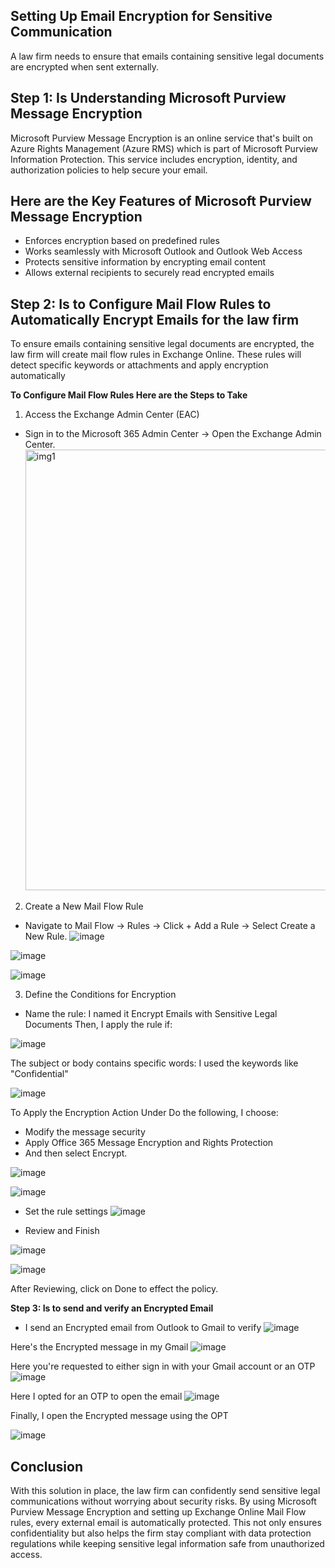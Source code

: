## **Setting Up Email Encryption for Sensitive Communication**
A law firm needs to ensure that emails containing sensitive legal documents are encrypted when sent externally.

## **Step 1: Is Understanding Microsoft Purview Message Encryption**

Microsoft Purview Message Encryption is an online service that's built on Azure Rights Management (Azure RMS) which is part of Microsoft Purview Information Protection. This service includes encryption, identity, and authorization policies to help secure your email.

## **Here are the Key Features of Microsoft Purview Message Encryption**
- Enforces encryption based on predefined rules
- Works seamlessly with Microsoft Outlook and Outlook Web Access
- Protects sensitive information by encrypting email content
- Allows external recipients to securely read encrypted emails


## **Step 2: Is to Configure Mail Flow Rules to Automatically Encrypt Emails for the law firm**
To ensure emails containing sensitive legal documents are encrypted, the law firm will create mail flow rules in Exchange Online. These rules will detect specific keywords or attachments and apply encryption automatically

**To Configure Mail Flow Rules Here are the Steps to Take**

1. Access the Exchange Admin Center (EAC)

- Sign in to the Microsoft 365 Admin Center → Open the Exchange Admin Center.
  <img width="705" alt="img1" src="https://github.com/user-attachments/assets/3e19380b-ac16-4832-ad97-c535218c0891" />

2. Create a New Mail Flow Rule

- Navigate to Mail Flow → Rules → Click + Add a Rule → Select Create a New Rule.
![image](https://github.com/user-attachments/assets/b7436432-4fc2-4ae7-869d-14b9de9d3d4a)

![image](https://github.com/user-attachments/assets/25113b1e-4b6d-4116-82c6-10b5c454d359)

![image](https://github.com/user-attachments/assets/239b288f-b22e-44aa-81e6-ec4f461a33f9)

3. Define the Conditions for Encryption
- Name the rule: I named it Encrypt Emails with Sensitive Legal Documents
Then, I apply the rule if:

![image](https://github.com/user-attachments/assets/20064c99-5921-44de-be5e-45ba5884fd6d)

The subject or body contains specific words: I used the keywords like "Confidential"

![image](https://github.com/user-attachments/assets/d0e5263c-7fd1-4bb8-be57-01887c44b300)

To Apply the Encryption Action
Under Do the following, I choose:
- Modify the message security
- Apply Office 365 Message Encryption and Rights Protection
- And then select Encrypt.

![image](https://github.com/user-attachments/assets/485b1222-8cca-4fa7-8585-554b9c704535)

![image](https://github.com/user-attachments/assets/ec789fe1-a85b-4a11-89b8-c3f9d54f6f59)

- Set the rule settings
![image](https://github.com/user-attachments/assets/6ee8c7e1-311c-40bd-a7b3-fc2ae39289d3)

- Review and Finish

![image](https://github.com/user-attachments/assets/9d813714-2ab2-43b8-bb7f-a85770c159f0)

![image](https://github.com/user-attachments/assets/78a52461-f7ac-4fd1-bc60-b0485f794323)

After Reviewing, click on Done to effect the policy.

**Step 3: Is to send and verify an Encrypted Email**
- I send an Encrypted email from Outlook to Gmail to verify
![image](https://github.com/user-attachments/assets/25325e3d-24fd-4258-985e-a47ab876aa32)

Here's the Encrypted message in my Gmail
![image](https://github.com/user-attachments/assets/c415b2f4-c4a2-4177-a7fc-7e2edd479b7f)

Here you're requested to either sign in with your Gmail account or an OTP
![image](https://github.com/user-attachments/assets/6c66dcb8-9890-4f36-8d40-29a4454a0e21)

Here I opted for an OTP to open the email
![image](https://github.com/user-attachments/assets/7b6e084a-9090-41e6-a045-2abf7d59c82a)

Finally, I open the Encrypted message using the OPT

![image](https://github.com/user-attachments/assets/ca69bf80-b5bb-4c96-a42b-245a12579267)

## **Conclusion**

With this solution in place, the law firm can confidently send sensitive legal communications without worrying about security risks. By using Microsoft Purview Message Encryption and setting up Exchange Online Mail Flow rules, every external email is automatically protected. This not only ensures confidentiality but also helps the firm stay compliant with data protection regulations while keeping sensitive legal information safe from unauthorized access.
